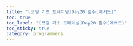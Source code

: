 ```yaml
---
title: "[코딩 기초 트레이닝]Day20 함수(메서드)"
toc: true
toc_label: "[코딩 기초 트레이닝]Day20 함수(메서드)"
toc_sticky: true
category: programmers
---
```


